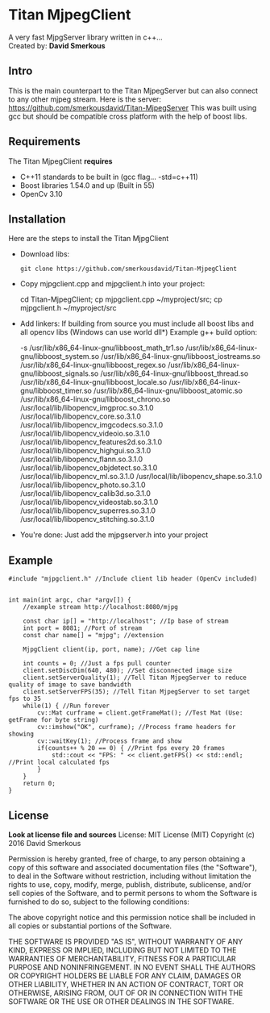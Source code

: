 # Titan MjpegClient
A very fast MjpgServer library written in c++... <br>
Created by: **David Smerkous**

## Intro
This is the main counterpart to the Titan MjpegServer but can also connect
to any other mjpeg stream. Here is the server: https://github.com/smerkousdavid/Titan-MjpegServer
This was built using gcc but should be compatible cross platform with the help of boost libs.

## Requirements
The Titan MjpegClient **requires**

   * C++11 standards to be built in (gcc flag... -std=c++11)
   * Boost libraries 1.54.0 and up (Built in 55)
   * OpenCv 3.10

## Installation
Here are the steps to install the Titan MjpgClient
   * Download libs: 


       `git clone https://github.com/smerkousdavid/Titan-MjpegClient`

   * Copy mjpgclient.cpp and mjpgclient.h into your project:


     cd Titan-MjpegClient;
     cp mjpgclient.cpp ~/myproject/src;
     cp mjpgclient.h ~/myproject/src

   * Add linkers:
	If building from source you must include all boost libs and all opencv libs (Windows can use world dll*)
        Example g++ build option:


        -s /usr/lib/x86_64-linux-gnu/libboost_math_tr1.so /usr/lib/x86_64-linux-gnu/libboost_system.so /usr/lib/x86_64-linux-gnu/libboost_iostreams.so /usr/lib/x86_64-linux-gnu/libboost_regex.so /usr/lib/x86_64-linux-gnu/libboost_signals.so /usr/lib/x86_64-linux-gnu/libboost_thread.so /usr/lib/x86_64-linux-gnu/libboost_locale.so /usr/lib/x86_64-linux-gnu/libboost_timer.so /usr/lib/x86_64-linux-gnu/libboost_atomic.so /usr/lib/x86_64-linux-gnu/libboost_chrono.so /usr/local/lib/libopencv_imgproc.so.3.1.0 /usr/local/lib/libopencv_core.so.3.1.0 /usr/local/lib/libopencv_imgcodecs.so.3.1.0 /usr/local/lib/libopencv_videoio.so.3.1.0 /usr/local/lib/libopencv_features2d.so.3.1.0 /usr/local/lib/libopencv_highgui.so.3.1.0 /usr/local/lib/libopencv_flann.so.3.1.0 /usr/local/lib/libopencv_objdetect.so.3.1.0 /usr/local/lib/libopencv_ml.so.3.1.0 /usr/local/lib/libopencv_shape.so.3.1.0 /usr/local/lib/libopencv_photo.so.3.1.0 /usr/local/lib/libopencv_calib3d.so.3.1.0 /usr/local/lib/libopencv_videostab.so.3.1.0 /usr/local/lib/libopencv_superres.so.3.1.0 /usr/local/lib/libopencv_stitching.so.3.1.0
   * You're done:
	Just add the mjpgserver.h into your project

## Example
		
    #include "mjpgclient.h" //Include client lib header (OpenCv included)


    int main(int argc, char *argv[]) {
    	//example stream http://localhost:8080/mjpg

        const char ip[] = "http://localhost"; //Ip base of stream
        int port = 8081; //Port of stream
        const char name[] = "mjpg"; //extension

        MjpgClient client(ip, port, name); //Get cap line

        int counts = 0; //Just a fps pull counter
        client.setDiscDim(640, 480); //Set disconnected image size
        client.setServerQuality(1); //Tell Titan MjpegServer to reduce quality of image to save bandwidth
        client.setServerFPS(35); //Tell Titan MjpegServer to set target fps to 35
        while(1) { //Run forever
            cv::Mat curframe = client.getFrameMat(); //Test Mat (Use: getFrame for byte string)
            cv::imshow("OK", curframe); //Process frame headers for showing
            cv::waitKey(1); //Process frame and show
            if(counts++ % 20 == 0) { //Print fps every 20 frames
                std::cout << "FPS: " << client.getFPS() << std::endl; //Print local calculated fps
            }
        }
        return 0;
    }

## License
**Look at license file and sources**
License: MIT License (MIT)
Copyright (c) 2016 David Smerkous

Permission is hereby granted, free of charge, to any person obtaining a copy of this 
software and associated documentation files (the "Software"), to deal in the Software 
without restriction, including without limitation the rights to use, copy, modify, 
merge, publish, distribute, sublicense, and/or sell copies of the Software, and to 
permit persons to whom the Software is furnished to do so, subject to the following conditions:

The above copyright notice and this permission notice shall be included in all copies or substantial 
portions of the Software.

THE SOFTWARE IS PROVIDED "AS IS", WITHOUT WARRANTY OF ANY KIND, EXPRESS OR IMPLIED,
INCLUDING BUT NOT LIMITED TO THE WARRANTIES OF MERCHANTABILITY, FITNESS FOR A PARTICULAR PURPOSE AND NONINFRINGEMENT.
IN NO EVENT SHALL THE AUTHORS OR COPYRIGHT HOLDERS BE LIABLE FOR ANY CLAIM, DAMAGES OR OTHER LIABILITY,
WHETHER IN AN ACTION OF CONTRACT, TORT OR OTHERWISE, ARISING FROM,
OUT OF OR IN CONNECTION WITH THE SOFTWARE OR THE USE OR OTHER DEALINGS IN THE SOFTWARE. 

